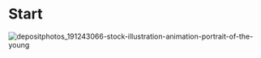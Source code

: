 # Start
![depositphotos_191243066-stock-illustration-animation-portrait-of-the-young](https://user-images.githubusercontent.com/114920747/194558628-bd93ace5-d9ce-45dc-b5fb-173b0ddbce87.jpg)

